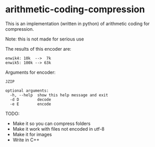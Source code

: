 # arithmetic-coding-compression

This is an implementation (written in python) of arithmetic coding for compression.

Note: this is not made for serious use

The results of this encoder are:

```
enwik4: 10k  -->  7k
enwik5: 100k --> 63k
```

Arguments for encoder:

```
JZIP

optional arguments:
  -h, --help  show this help message and exit
  -d D        decode
  -e E        encode
```

TODO:
  - Make it so you can compress folders
  - Make it work with files not encoded in utf-8
  - Make it for images
  - Write in C++

	
